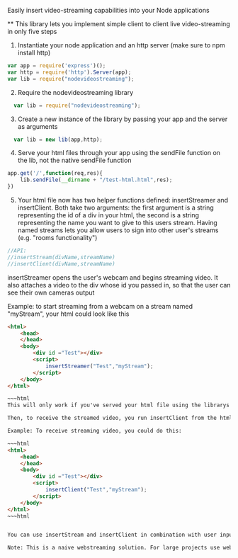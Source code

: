 Easily insert video-streaming capabilities into your Node applications

** This library lets you implement simple client to client live video-streaming in only five steps

1. Instantiate your node application and an http server (make sure to npm install http)

~~~js
var app = require('express')();
var http = require('http').Server(app);
var lib = require("nodevideostreaming");  
~~~

2. Require the nodevideostreaming library

~~~js
  var lib = require("nodevideostreaming");
~~~

3. Create a new instance of the library by passing your app and the server as arguments

~~~js
  var lib = new lib(app,http);
~~~

4. Serve your html files through your app using the sendFile function on the lib, not the native sendFile function

~~~js
app.get('/',function(req,res){
	lib.sendFile(__dirname + "/test-html.html",res);
})
~~~

5. Your html file now has two helper functions defined: insertStreamer and insertClient. Both take two arguments: the first argument is a string representing the id of a div in your html, the second is a string representing the name you want to give to this users stream. Having named streams lets you allow users to sign into other user's streams (e.g. "rooms functionality")

~~~js
//API:
//insertStream(divName,streamName)
//insertClient(divName,streamName)	

~~~
insertStreamer opens the user's webcam and begins streaming video. It also attaches a video to the div whose id you passed in, so that the user can see their own cameras output

Example: to start streaming from a webcam on a stream named "myStream", your html could look like this

~~~html
<html>
	<head>
	</head>
	<body>
		<div id ="Test"></div>
		<script>
			insertStreamer("Test","myStream");
		</script>
	</body>
</html>

~~~html
This will only work if you've served your html file using the librarys sendFile function

Then, to receive the streamed video, you run insertClient from the html. insertClient will receive any video that is streaming through your server under the specified streamname. It will insert a video of the feed into the div you specified in the first argument

Example: To receive streaming video, you could do this: 

~~~html
<html>
	<head>
	</head>
	<body>
		<div id ="Test"></div>
		<script>
			insertClient("Test","myStream");
		</script>
	</body>
</html>
~~~html


You can use insertStream and insertClient in combination with user input to set up an app that allows users to stream to different rooms.

Note: This is a naive webstreaming solution. For large projects use webrtc (https://webrtc.org/)


